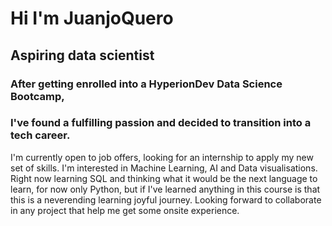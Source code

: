 # Hi I'm JuanjoQuero


## Aspiring data scientist 

### After getting enrolled into a HyperionDev Data Science Bootcamp, 
### I've found a fulfilling passion and decided to transition into a tech career.

I'm currently open to job offers, looking for an internship to apply my new set of skills.
I'm interested in Machine Learning, AI and Data visualisations. 
Right now learning SQL and thinking what it would be the next language to learn, for now only Python,
but if I've learned anything in this course is that this is a neverending learning joyful journey.
Looking forward to collaborate in any project that help me get some onsite experience.  

